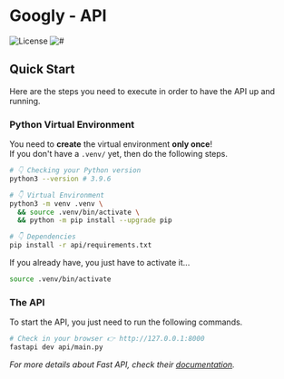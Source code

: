 # Googly - API

![License](https://img.shields.io/github/license/isabelle-vc/googly?logo=apache&color=lightseagreen)
![#](https://img.shields.io/badge/python-3.9.6-yellow.svg)

## Quick Start

Here are the steps you need to execute in order to have the API up and running.

### Python Virtual Environment

You need to **create** the virtual environment **only once**!  
If you don't have a `.venv/` yet, then do the following steps.

```bash
# 👇 Checking your Python version
python3 --version # 3.9.6

# 👇 Virtual Environment
python3 -m venv .venv \
  && source .venv/bin/activate \
  && python -m pip install --upgrade pip

# 👇 Dependencies
pip install -r api/requirements.txt
```

If you already have, you just have to activate it...

```bash
source .venv/bin/activate
```

### The API

To start the API, you just need to run the following commands.

```bash
# Check in your browser 👉 http://127.0.0.1:8000
fastapi dev api/main.py
```

_For more details about Fast API, check their [documentation]._

[documentation]: https://fastapi.tiangolo.com/
